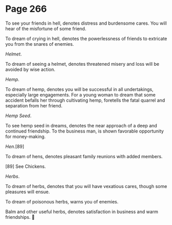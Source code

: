 # Page 266
To see your friends in hell, denotes distress and burdensome cares.
You will hear of the misfortune of some friend.


To dream of crying in hell, denotes the powerlessness of friends
to extricate you from the snares of enemies.


_Helmet_.


To dream of seeing a helmet, denotes threatened misery and loss
will be avoided by wise action.


_Hemp_.


To dream of hemp, denotes you will be successful in all undertakings,
especially large engagements. For a young woman to dream that some
accident befalls her through cultivating hemp, foretells the fatal
quarrel and separation from her friend.


_Hemp Seed_.


To see hemp seed in dreams, denotes the near approach of a deep
and continued friendship. To the business man, is shown favorable
opportunity for money-making.


_Hen_.[89]


To dream of hens, denotes pleasant family reunions with added members.



[89] See Chickens.


_Herbs_.


To dream of herbs, denotes that you will have vexatious cares,
though some pleasures will ensue.


To dream of poisonous herbs, warns you of enemies.


Balm and other useful herbs, denotes satisfaction in business
and warm friendships.
